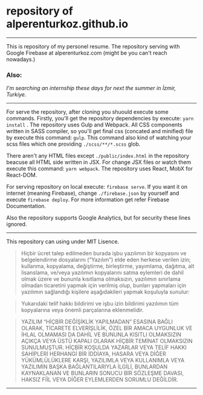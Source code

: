 # repository of alperenturkoz.github.io
-----
This is repository of my personel resume. The repository serving with Google Firebase at alperenturkoz.com (might be you can't reach nowadays.)

### Also:
*I'm searching an internship these days for next the summer in İzmir, Turkiye.*

-----

For serve the repository, after cloning you shuould execute some commands. Firstly, you'll get the repository dependencies by execute: `yarn install` . The repository uses Gulp and Webpack. All CSS components written in SASS compiler, so you'll get final css (concated and minified) file by execute this command: `gulp`. This command also kind of watching your scss files which one providing `./scss/**/*.scss` glob.

There aren't any HTML files except `./public/index.html` in the repository beacuse all HTML side written in JSX. For change JSX files or watch them execute this command: `yarn webpack`. The repository uses React, MobX for React-DOM.

For serving repository on local execute: `firebase serve`. If you want it on internet (meaning Firebase), change `./firebase.json` by yourself and execute `firebase deploy`. For more information get refer Firebase Documentation. 

Also the repository supports Google Analytics, but for security these lines ignored.

----
This repository can using under MIT Lisence.
>Hiçbir ücret talep edilmeden burada işbu yazılımın bir kopyasını ve belgelendirme dosyalarını (“Yazılım”) elde eden herkese verilen izin; kullanma, kopyalama, değiştirme, birleştirme, yayımlama, dağıtma, alt lisanslama, ve/veya yazılımın kopyalarını satma eylemleri de dahil olmak üzere ve bununla kısıtlama olmaksızın, yazılımın sınırlama olmadan ticaretini yapmak için verilmiş olup, bunları yapmaları için yazılımın sağlandığı kişilere aşağıdakileri yapmak koşuluyla sunulur:

>Yukarıdaki telif hakkı bildirimi ve işbu izin bildirimi yazılımın tüm kopyalarına veya önemli parçalarına eklenmelidir. 

>YAZILIM “HİÇBİR DEĞİŞİKLİK YAPILMADAN” ESASINA BAĞLI OLARAK, TİCARETE ELVERİŞLİLİK, ÖZEL BİR AMACA UYGUNLUK VE İHLAL OLMAMASI DA DAHİL VE BUNUNLA KISITLI OLMAKSIZIN AÇIKÇA VEYA ÜSTÜ KAPALI OLARAK HİÇBİR TEMİNAT OLMAKSIZIN SUNULMUŞTUR. HİÇBİR KOŞULDA YAZARLAR VEYA TELİF HAKKI SAHİPLERİ HERHANGİ BİR İDDİAYA, HASARA VEYA DİĞER YÜKÜMLÜLÜKLERE KARŞI, YAZILIMLA VEYA KULLANIMLA VEYA YAZILIMIN BAŞKA BAĞLANTILARIYLA İLGİLİ, BUNLARDAN KAYNAKLANAN VE BUNLARIN SONUCU BİR SÖZLEŞME DAVASI, HAKSIZ FİİL VEYA DİĞER EYLEMLERDEN SORUMLU DEĞİLDİR.
----

